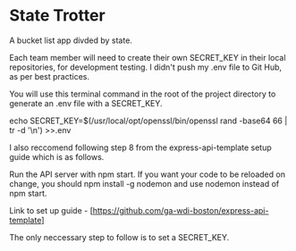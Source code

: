 # State Trotter
A bucket list app divded by state.

Each team member will need to create their own SECRET_KEY in their local
repositories, for development testing.
I didn't push my .env file to Git Hub, as per best practices.

You will use this terminal command in the root of the project directory to generate an
.env file with a SECRET_KEY.

echo SECRET_KEY=$(/usr/local/opt/openssl/bin/openssl rand -base64 66 | tr -d '\n') >>.env

I also reccomend following step 8 from the express-api-template setup guide
which is as follows.

Run the API server with npm start. If you want your code to be reloaded on change, you should npm install -g nodemon and use nodemon instead of npm start.

Link to set up guide - [https://github.com/ga-wdi-boston/express-api-template]

The only neccessary step to follow is to set a SECRET_KEY.
